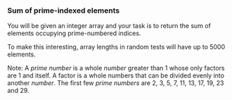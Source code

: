 ### Sum of prime-indexed elements

You will be given an integer array and your task is to return the sum of elements occupying prime-numbered indices.

To make this interesting, array lengths in random tests will have up to 5000 elements.

Note: A *prime number* is a whole *number* greater than 1 whose only factors are 1 and itself. A factor is a whole numbers that can be divided evenly into another *number*. The first few *prime numbers* are 2, 3, 5, 7, 11, 13, 17, 19, 23 and 29.
